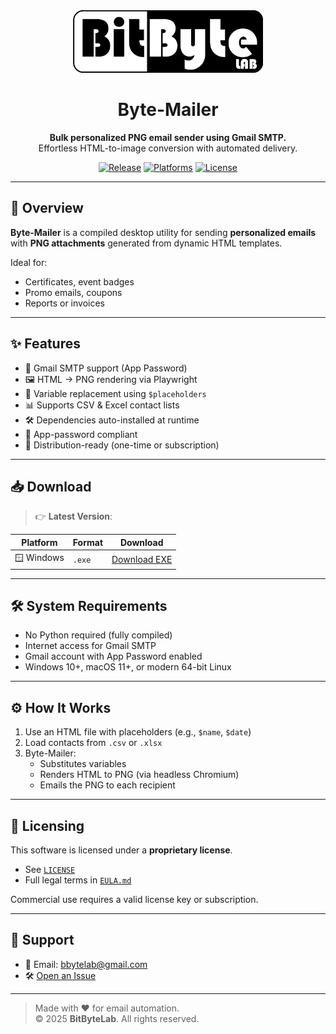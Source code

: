 <div align="center">
  <img src="https://raw.githubusercontent.com/bitbytelab/byte-mailer-releases/main/assets/logo.png" alt="Byte-Mailer Logo" height="100">

# Byte-Mailer

**Bulk personalized PNG email sender using Gmail SMTP.**  
Effortless HTML-to-image conversion with automated delivery.

[![Release](https://img.shields.io/github/v/release/bitbytelab/byte-mailer-releases?style=flat-square)](https://github.com/bitbytelab/byte-mailer-releases/releases/latest/)
[![Platforms](https://img.shields.io/badge/platform-windows%20%7C%20macOS%20%7C%20linux-blue?style=flat-square)](#download)
[![License](https://img.shields.io/badge/license-proprietary-red?style=flat-square)](./LICENSE)

</div>

[//]: # (https://img.shields.io/badge/platform-windows%20%7C%20macOS%20%7C%20linux-blue?style=flat-square)

---

## 🚀 Overview

**Byte-Mailer** is a compiled desktop utility for sending **personalized emails** with **PNG attachments** generated from dynamic HTML templates.

Ideal for:
- Certificates, event badges
- Promo emails, coupons
- Reports or invoices

---

## ✨ Features

- 📧 Gmail SMTP support (App Password)
- 🖼️ HTML → PNG rendering via Playwright
- 🔄 Variable replacement using `$placeholders`
- 📊 Supports CSV & Excel contact lists
- 🛠️ Dependencies auto-installed at runtime
- 🔐 App-password compliant
- 💼 Distribution-ready (one-time or subscription)

---

## 📥 Download

> 👉 **Latest Version**:

| Platform | Format | Download                                                                            |
|----------|--------|-------------------------------------------------------------------------------------|
| 🪟 Windows | `.exe` | [Download EXE](https://github.com/bitbytelab/byte-mailer-releases/releases/latest/) |

---

## 🛠️ System Requirements

- No Python required (fully compiled)
- Internet access for Gmail SMTP
- Gmail account with App Password enabled
- Windows 10+, macOS 11+, or modern 64-bit Linux

---

## ⚙️ How It Works

1. Use an HTML file with placeholders (e.g., `$name`, `$date`)
2. Load contacts from `.csv` or `.xlsx`
3. Byte-Mailer:
   - Substitutes variables
   - Renders HTML to PNG (via headless Chromium)
   - Emails the PNG to each recipient

---

## 📄 Licensing

This software is licensed under a **proprietary license**.

- See [`LICENSE`](./LICENSE)
- Full legal terms in [`EULA.md`](./EULA.md)

Commercial use requires a valid license key or subscription.

---

## 💬 Support

- 📧 Email: [bbytelab@gmail.com](mailto:bbytelab@gmail.com)
- 🛠️ [Open an Issue](https://github.com/bitbytelab/byte-mailer-releases/issues)

---

> Made with ❤️ for email automation.  
> © 2025 **BitByteLab**. All rights reserved.
